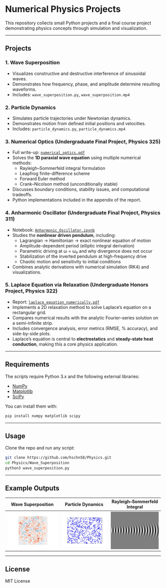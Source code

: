 # Numerical Physics Projects

This repository collects small Python projects and a final course project demonstrating physics concepts through simulation and visualization.

---

## Projects

### 1. Wave Superposition
- Visualizes constructive and destructive interference of sinusoidal waves.
- Demonstrates how frequency, phase, and amplitude determine resulting waveforms.
- Includes: `wave_superposition.py`, `wave_superposition.mp4`

### 2. Particle Dynamics
- Simulates particle trajectories under Newtonian dynamics.
- Demonstrates motion from defined initial positions and velocities.
- Includes: `particle_dynamics.py`, `particle_dynamics.mp4`

### 3. Numerical Optics (Undergraduate Final Project, Physics 325)
- Full write-up: [`numerical_optics.pdf`](numerical_optics.pdf)
- Solves the **1D paraxial wave equation** using multiple numerical methods:
  - Rayleigh–Sommerfeld integral formulation
  - Leapfrog finite-difference scheme
  - Forward Euler method
  - Crank–Nicolson method (unconditionally stable)
- Discusses boundary conditions, stability issues, and computational tradeoffs.
- Python implementations included in the appendix of the report.

### 4. Anharmonic Oscillator (Undergraduate Final Project, Physics 311)
- Notebook: [`Anharmonic_Oscillator.ipynb`](Anharmonic_Oscillator.ipynb)
- Studies the **nonlinear driven pendulum**, including:
  - Lagrangian → Hamiltonian → exact nonlinear equation of motion
  - Amplitude-dependent period (elliptic integral derivation)
  - Parametric driving at ω = ω₀ and why divergence does not occur
  - Stabilization of the inverted pendulum at high-frequency drive
  - Chaotic motion and sensitivity to initial conditions
- Combines analytic derivations with numerical simulation (RK4) and visualizations.

### 5. Laplace Equation via Relaxation (Undergraduate Honors Project, Physics 322)
- Report: [`laplace_equation_numerically.pdf`](laplace_equation_numerically.pdf)
- Implements a 2D relaxation method to solve Laplace’s equation on a rectangular grid.
- Compares numerical results with the analytic Fourier–series solution on a semi-infinite strip.
- Includes convergence analysis, error metrics (RMSE, % accuracy), and side-by-side plots.
- Laplace’s equation is central to **electrostatics** and **steady-state heat conduction**, making this a core physics application.


---

## Requirements

The scripts require Python 3.x and the following external libraries:

- [NumPy](https://numpy.org/)  
- [Matplotlib](https://matplotlib.org/)  
- [SciPy](https://scipy.org/)  

You can install them with:

```bash
pip install numpy matplotlib scipy
```

---

## Usage
Clone the repo and run any script:

```bash
git clone https://github.com/hschn58/Physics.git
cd Physics/Wave_Superposition
python3 wave_superposition.py
```

---

## Example Outputs

| Wave Superposition | Particle Dynamics | Rayleigh–Sommerfeld Integral |
|--------------------|-------------------|-------------------------------|
| <img src="Example_Media/wave_superposition.gif" alt="Wave Superposition" width="250"> | <img src="Example_Media/2D_particle_gas.gif" alt="Particle Dynamics" width="250"> | <img src="Example_Media/rayleigh_sommerfeld_integral.png" alt="Rayleigh–Sommerfeld Integral" width="250"> |

---

## License 

MIT License
